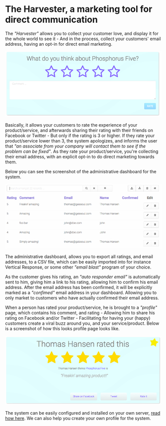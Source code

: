 
# The Harvester, a marketing tool for direct communication

The _"Harvester"_ allows you to collect your customer love, and display it for the whole world
to see it - And in the process, collect your customers' email address, having an opt-in for direct email marketing.

![alt screenshot](media/screenshot-1.png)

Basically, it allows your customers to rate the experience of your product/service, and afterwards sharing their
rating with their friends on Facebook or Twitter - But only if the rating is 3 or higher. If they rate your product/service
lower than 3, the system apologizes, and informs the user that _"an associate from your company will contact them to see if 
the problem can be fixed"_. As they rate your product/service, you're collecting their email address, with an explicit opt-in 
to do direct marketing towards them.

Below you can see the screenshot of the administrative dashboard for the system.

![alt screenshot](media/screenshot-2.png)

The administrative dashboard, allows you to export all ratings, and email addresses, to a CSV file, which can be easily
imported into for instance Vertical Response, or some other _"email blast"_ program of your choice.

As the customer gives his rating, an _"auto responder email"_ is automatically sent to him, giving him a link to his
rating, allowing him to confirm his email address. After the email address has been confirmed, it will be explicitly marked
as a _"confimed"_ email address in your dashboard. Allowing you to only market to customers who have actually confirmed their email
address.

When a person has rated your product/service, he is brought to a _"profile"_ page, which contains his comment, and rating - Allowing
him to share his rating on Facebook and/or Twitter - Facilitating for having your (happy) customers create a viral buzz around you,
and your service/product. Below is a screenshot of how this looks profile page looks like.

![alt screenshot](media/screenshot-3.png)

The system can be easily configured and installed on your own 
server, [read how here](https://gaiasoul.com/2017/10/03/harvest-love-from-your-customers/). We can also help you create your own profile for
the system.


